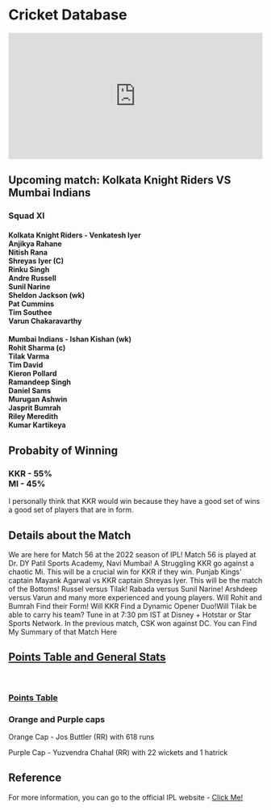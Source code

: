 <html>
<head>
<title> KKR vs MI </title>
</head>
<body>
<h1>Cricket Database</h1>
<iframe src="https://bwidget.crictimes.org/" style="width:100%;min-height: 250px;" frameborder="0" scrolling="yes"></iframe>
<h2>Upcoming match: Kolkata Knight Riders VS Mumbai Indians</h2>
<h3> Squad XI </h3>

<h4> Kolkata Knight Riders - Venkatesh Iyer <br> Anjikya Rahane <br> Nitish Rana <br> Shreyas Iyer (C) <br>Rinku Singh <br> Andre Russell <br> Sunil Narine <br> Sheldon Jackson (wk) <br> Pat Cummins <br> Tim Southee<br> Varun Chakaravarthy
<h4> Mumbai Indians - Ishan Kishan (wk)<br>
Rohit Sharma (c)<br>
Tilak Varma<br>
Tim David<br>
Kieron Pollard<br>
Ramandeep Singh<br>
Daniel Sams<br>
Murugan Ashwin<br>
Jasprit Bumrah<br>
Riley Meredith<br>
Kumar Kartikeya<br>
<h2>Probabity of Winning</h2>
<h3>KKR - 55% <br>
MI - 45%</h3>
<p>I personally think that KKR would win because they have a good set of wins a good set of players that are in form. 
</p>
<h2> Details about the Match </h2>
<p> We are here for Match 56 at the 2022 season of IPL! Match 56 is played at Dr. DY Patil Sports Academy, Navi Mumbai! A Struggling KKR go against a chaotic Mi. This will be a crucial win for KKR if they win. Punjab Kings' captain Mayank Agarwal vs KKR captain Shreyas Iyer. This will be the match of the Bottoms! Russel versus Tilak! Rabada versus Sunil Narine! Arshdeep versus Varun and many more experienced and young players. Will Rohit and Bumrah Find their Form! Will KKR Find a Dynamic Opener Duo!Will Tilak be able to carry his team? Tune in at 7:30 pm IST at Disney + Hotstar or Star Sports Network.
In the previous match, CSK won against DC. You can Find My Summary of that Match Here <a href="https://github.com/Beyonder-Hari/CSK-vs-DC-IPL-2022-Match-55" CSK VS DC </a>
 <h2> Points Table and General Stats </h2> <br>
  <h3> <a href="https://www.iplt20.com/points-table/men/2022">Points Table</a> <h3>
 <h3> Orange and Purple caps </h3>
 <p> Orange Cap - Jos Buttler (RR) with 618 runs</p>
 <p> Purple Cap - Yuzvendra Chahal (RR) with 22 wickets and 1 hatrick</p>
   <h2> Reference</h2>
For more information, you can go to the official IPL website - <a href="https://www.iplt20.com">Click Me! </a>
</body>
</html>
